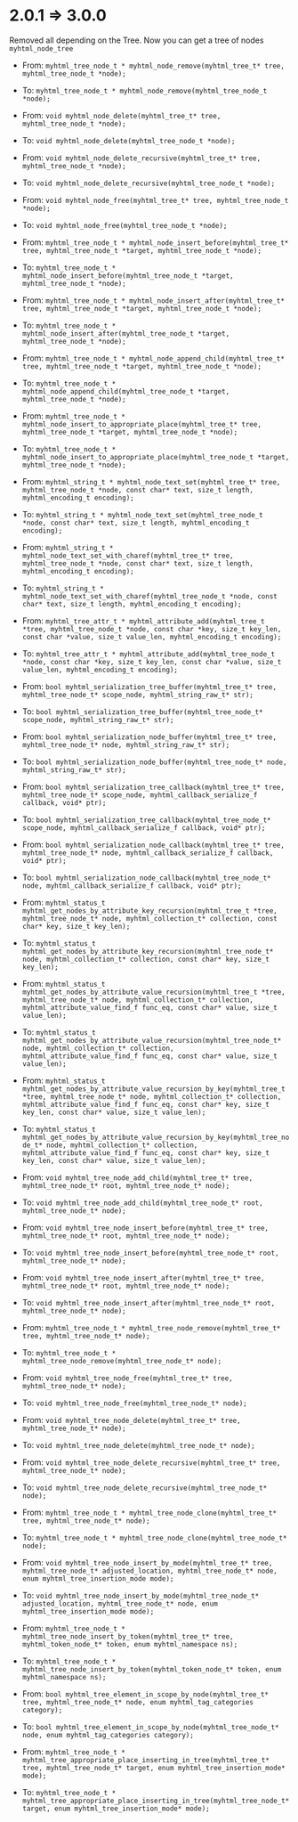 2.0.1 => 3.0.0
===========
Removed all depending on the Tree. Now you can get a tree of nodes ```myhtml_node_tree```

* From: ```myhtml_tree_node_t * myhtml_node_remove(myhtml_tree_t* tree, myhtml_tree_node_t *node);```
* To: ```myhtml_tree_node_t * myhtml_node_remove(myhtml_tree_node_t *node);```

* From: ```void myhtml_node_delete(myhtml_tree_t* tree, myhtml_tree_node_t *node);```
* To: ```void myhtml_node_delete(myhtml_tree_node_t *node);```

* From: ```void myhtml_node_delete_recursive(myhtml_tree_t* tree, myhtml_tree_node_t *node);```
* To: ```void myhtml_node_delete_recursive(myhtml_tree_node_t *node);```

* From: ```void myhtml_node_free(myhtml_tree_t* tree, myhtml_tree_node_t *node);```
* To: ```void myhtml_node_free(myhtml_tree_node_t *node);```

* From: ```myhtml_tree_node_t * myhtml_node_insert_before(myhtml_tree_t* tree, myhtml_tree_node_t *target, myhtml_tree_node_t *node);```
* To: ```myhtml_tree_node_t * myhtml_node_insert_before(myhtml_tree_node_t *target, myhtml_tree_node_t *node);```

* From: ```myhtml_tree_node_t * myhtml_node_insert_after(myhtml_tree_t* tree, myhtml_tree_node_t *target, myhtml_tree_node_t *node);```
* To: ```myhtml_tree_node_t * myhtml_node_insert_after(myhtml_tree_node_t *target, myhtml_tree_node_t *node);```

* From: ```myhtml_tree_node_t * myhtml_node_append_child(myhtml_tree_t* tree, myhtml_tree_node_t *target, myhtml_tree_node_t *node);```
* To: ```myhtml_tree_node_t * myhtml_node_append_child(myhtml_tree_node_t *target, myhtml_tree_node_t *node);```

* From: ```myhtml_tree_node_t * myhtml_node_insert_to_appropriate_place(myhtml_tree_t* tree, myhtml_tree_node_t *target, myhtml_tree_node_t *node);```
* To: ```myhtml_tree_node_t * myhtml_node_insert_to_appropriate_place(myhtml_tree_node_t *target, myhtml_tree_node_t *node);```

* From: ```myhtml_string_t * myhtml_node_text_set(myhtml_tree_t* tree, myhtml_tree_node_t *node, const char* text, size_t length, myhtml_encoding_t encoding);```
* To: ```myhtml_string_t * myhtml_node_text_set(myhtml_tree_node_t *node, const char* text, size_t length, myhtml_encoding_t encoding);```

* From: ```myhtml_string_t * myhtml_node_text_set_with_charef(myhtml_tree_t* tree, myhtml_tree_node_t *node, const char* text, size_t length, myhtml_encoding_t encoding);```
* To: ```myhtml_string_t * myhtml_node_text_set_with_charef(myhtml_tree_node_t *node, const char* text, size_t length, myhtml_encoding_t encoding);```

* From: ```myhtml_tree_attr_t * myhtml_attribute_add(myhtml_tree_t *tree, myhtml_tree_node_t *node, const char *key, size_t key_len, const char *value, size_t value_len, myhtml_encoding_t encoding);```
* To: ```myhtml_tree_attr_t * myhtml_attribute_add(myhtml_tree_node_t *node, const char *key, size_t key_len, const char *value, size_t value_len, myhtml_encoding_t encoding);```

* From: ```bool myhtml_serialization_tree_buffer(myhtml_tree_t* tree, myhtml_tree_node_t* scope_node, myhtml_string_raw_t* str);```
* To: ```bool myhtml_serialization_tree_buffer(myhtml_tree_node_t* scope_node, myhtml_string_raw_t* str);```

* From: ```bool myhtml_serialization_node_buffer(myhtml_tree_t* tree, myhtml_tree_node_t* node, myhtml_string_raw_t* str);```
* To: ```bool myhtml_serialization_node_buffer(myhtml_tree_node_t* node, myhtml_string_raw_t* str);```

* From: ```bool myhtml_serialization_tree_callback(myhtml_tree_t* tree, myhtml_tree_node_t* scope_node, myhtml_callback_serialize_f callback, void* ptr);```
* To: ```bool myhtml_serialization_tree_callback(myhtml_tree_node_t* scope_node, myhtml_callback_serialize_f callback, void* ptr);```

* From: ```bool myhtml_serialization_node_callback(myhtml_tree_t* tree, myhtml_tree_node_t* node, myhtml_callback_serialize_f callback, void* ptr);```
* To: ```bool myhtml_serialization_node_callback(myhtml_tree_node_t* node, myhtml_callback_serialize_f callback, void* ptr);```

* From: ```myhtml_status_t myhtml_get_nodes_by_attribute_key_recursion(myhtml_tree_t *tree, myhtml_tree_node_t* node, myhtml_collection_t* collection, const char* key, size_t key_len);```
* To: ```myhtml_status_t myhtml_get_nodes_by_attribute_key_recursion(myhtml_tree_node_t* node, myhtml_collection_t* collection, const char* key, size_t key_len);```

* From: ```myhtml_status_t myhtml_get_nodes_by_attribute_value_recursion(myhtml_tree_t *tree, myhtml_tree_node_t* node, myhtml_collection_t* collection, myhtml_attribute_value_find_f func_eq, const char* value, size_t value_len);```
* To: ```myhtml_status_t myhtml_get_nodes_by_attribute_value_recursion(myhtml_tree_node_t* node, myhtml_collection_t* collection, myhtml_attribute_value_find_f func_eq, const char* value, size_t value_len);```

* From: ```myhtml_status_t myhtml_get_nodes_by_attribute_value_recursion_by_key(myhtml_tree_t *tree, myhtml_tree_node_t* node, myhtml_collection_t* collection, myhtml_attribute_value_find_f func_eq, const char* key, size_t key_len, const char* value, size_t value_len);```
* To: ```myhtml_status_t myhtml_get_nodes_by_attribute_value_recursion_by_key(myhtml_tree_node_t* node, myhtml_collection_t* collection, myhtml_attribute_value_find_f func_eq, const char* key, size_t key_len, const char* value, size_t value_len);```

* From: ```void myhtml_tree_node_add_child(myhtml_tree_t* tree, myhtml_tree_node_t* root, myhtml_tree_node_t* node);```
* To: ```void myhtml_tree_node_add_child(myhtml_tree_node_t* root, myhtml_tree_node_t* node);```

* From: ```void myhtml_tree_node_insert_before(myhtml_tree_t* tree, myhtml_tree_node_t* root, myhtml_tree_node_t* node);```
* To: ```void myhtml_tree_node_insert_before(myhtml_tree_node_t* root, myhtml_tree_node_t* node);```

* From: ```void myhtml_tree_node_insert_after(myhtml_tree_t* tree, myhtml_tree_node_t* root, myhtml_tree_node_t* node);```
* To: ```void myhtml_tree_node_insert_after(myhtml_tree_node_t* root, myhtml_tree_node_t* node);```

* From: ```myhtml_tree_node_t * myhtml_tree_node_remove(myhtml_tree_t* tree, myhtml_tree_node_t* node);```
* To: ```myhtml_tree_node_t * myhtml_tree_node_remove(myhtml_tree_node_t* node);```

* From: ```void myhtml_tree_node_free(myhtml_tree_t* tree, myhtml_tree_node_t* node);```
* To: ```void myhtml_tree_node_free(myhtml_tree_node_t* node);```

* From: ```void myhtml_tree_node_delete(myhtml_tree_t* tree, myhtml_tree_node_t* node);```
* To: ```void myhtml_tree_node_delete(myhtml_tree_node_t* node);```

* From: ```void myhtml_tree_node_delete_recursive(myhtml_tree_t* tree, myhtml_tree_node_t* node);```
* To: ```void myhtml_tree_node_delete_recursive(myhtml_tree_node_t* node);```

* From: ```myhtml_tree_node_t * myhtml_tree_node_clone(myhtml_tree_t* tree, myhtml_tree_node_t* node);```
* To: ```myhtml_tree_node_t * myhtml_tree_node_clone(myhtml_tree_node_t* node);```

* From: ```void myhtml_tree_node_insert_by_mode(myhtml_tree_t* tree, myhtml_tree_node_t* adjusted_location, myhtml_tree_node_t* node, enum myhtml_tree_insertion_mode mode);```
* To: ```void myhtml_tree_node_insert_by_mode(myhtml_tree_node_t* adjusted_location, myhtml_tree_node_t* node, enum myhtml_tree_insertion_mode mode);```

* From: ```myhtml_tree_node_t * myhtml_tree_node_insert_by_token(myhtml_tree_t* tree, myhtml_token_node_t* token, enum myhtml_namespace ns);```
* To: ```myhtml_tree_node_t * myhtml_tree_node_insert_by_token(myhtml_token_node_t* token, enum myhtml_namespace ns);```

* From: ```bool myhtml_tree_element_in_scope_by_node(myhtml_tree_t* tree, myhtml_tree_node_t* node, enum myhtml_tag_categories category);```
* To: ```bool myhtml_tree_element_in_scope_by_node(myhtml_tree_node_t* node, enum myhtml_tag_categories category);```

* From: ```myhtml_tree_node_t * myhtml_tree_appropriate_place_inserting_in_tree(myhtml_tree_t* tree, myhtml_tree_node_t* target, enum myhtml_tree_insertion_mode* mode);```
* To: ```myhtml_tree_node_t * myhtml_tree_appropriate_place_inserting_in_tree(myhtml_tree_node_t* target, enum myhtml_tree_insertion_mode* mode);```
